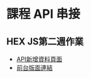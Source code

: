 # 課程 API 串接

## HEX JS第二週作業

- [API新增資料頁面](https://rockalen.github.io/js-training-week2/index.html)
- [前台版面連結](https://codepen.io/alensu/pen/rNxYpLa)
